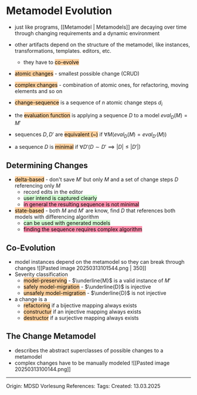 # Metamodel Evolution

- just like programs, [[Metamodel | Metamodels]] are decaying over time through changing requirements and a dynamic environment
- other artifacts depend on the structure of the metamodel, like instances, transformations, templates. editors, etc.
	- they have to <mark style="background: #FFB86CA6;">co-evolve</mark>

- <mark style="background: #FFB86CA6;">atomic changes</mark> - smallest possible change (CRUD)
- <mark style="background: #FFB86CA6;">complex changes</mark> - combination of atomic ones, for refactoring, moving elements and so on

- <mark style="background: #FFB86CA6;">change-sequence</mark> is a sequence of $n$ atomic change steps $d_i$
- the <mark style="background: #FFB86CA6;">evaluation function</mark> is applying a sequence $D$ to a model $eval_D(M) = M'$
- sequences $D, D'$ are <mark style="background: #FFB86CA6;">equivalent (~)</mark> if $\forall M (eval_D(M) = eval_{D'}(M))$
- a sequence $D$ is <mark style="background: #FFB86CA6;">minimal</mark> if $\forall D'(D \sim D' \implies |D| \leq |D'|)$

## Determining Changes

- <mark style="background: #FFB86CA6;">delta-based</mark> - don't save $M'$ but only $M$ and a set of change steps $D$ referencing only $M$
	- record edits in the editor
	- <mark style="background: #BBFABBA6;">user intend is captured clearly</mark>
	- <mark style="background: #FF5582A6;">in general the resulting sequence is not minimal</mark>
- <mark style="background: #FFB86CA6;">state-based</mark> - both $M$ and $M'$ are know, find $D$ that references both models with differencing algorithm
	- <mark style="background: #BBFABBA6;">can be used with generated models</mark>
	- <mark style="background: #FF5582A6;">finding the sequence requires complex algorithm</mark>

## Co-Evolution

- model instances depend on the metamodel so they can break through changes
![[Pasted image 20250313101544.png | 350]]
- Severity classification
	- <mark style="background: #FFB86CA6;">model-preserving</mark> - $\underline{M}$ is a valid instance of $M'$
	- <mark style="background: #FFB86CA6;">safely model-migration</mark> - $\underline{D}$ is injective
	- <mark style="background: #FFB86CA6;">unsafely model-migration</mark> - $\underline{D}$ is not injective
- a change is a
	- <mark style="background: #FFB86CA6;">refactoring</mark> if a bijective mapping always exists
	- <mark style="background: #FFB86CA6;">constructur</mark> if an injective mapping always exists
	- <mark style="background: #FFB86CA6;">destructor</mark> if a surjective mapping always exists
## The Change Metamodel

- describes the abstract superclasses of possible changes to a metamodel
- complex changes have to be manually modeled
![[Pasted image 20250313100144.png]]

---

Origin: MDSD Vorlesung
References: 
Tags: 
Created: 13.03.2025

